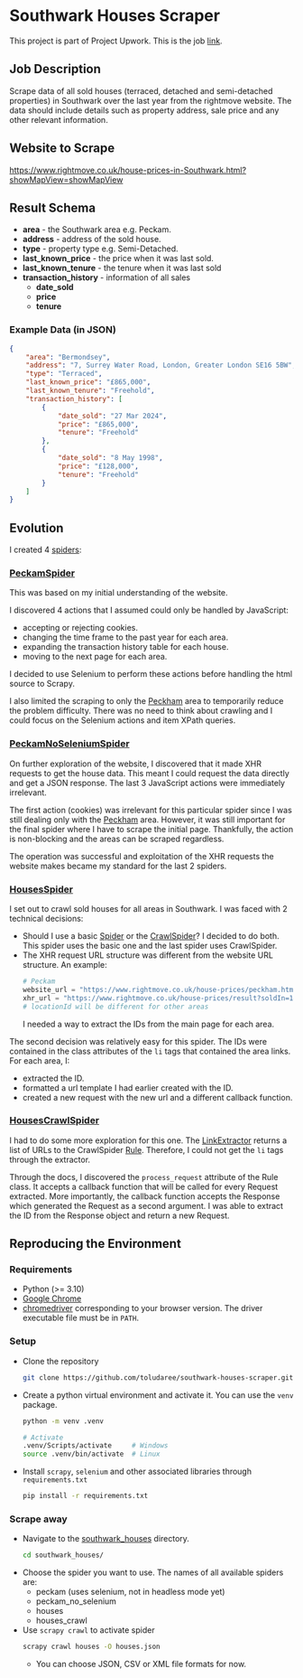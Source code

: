 # Southwark Houses Scraper
This project is part of Project Upwork. This is the job [link](https://www.upwork.com/jobs/~01c861c72b750458ce).

## Job Description
Scrape data of all sold houses (terraced, detached and semi-detached properties) in Southwark over the last year from the rightmove website. The data should include details such as property address, sale price and any other relevant information.

## Website to Scrape
https://www.rightmove.co.uk/house-prices-in-Southwark.html?showMapView=showMapView

## Result Schema
- **area** - the Southwark area e.g. Peckam.
- **address** - address of the sold house.
- **type** - property type e.g. Semi-Detached.
- **last_known_price** - the price when it was last sold.
- **last_known_tenure** - the tenure when it was last sold
- **transaction_history** - information of all sales
    - **date_sold**
    - **price**
    - **tenure**

### Example Data (in JSON)
```json
{
    "area": "Bermondsey",
    "address": "7, Surrey Water Road, London, Greater London SE16 5BW",
    "type": "Terraced",
    "last_known_price": "£865,000",
    "last_known_tenure": "Freehold",
    "transaction_history": [
        {
            "date_sold": "27 Mar 2024",
            "price": "£865,000",
            "tenure": "Freehold"
        },
        {
            "date_sold": "8 May 1998",
            "price": "£128,000",
            "tenure": "Freehold"
        }
    ]
}
```

## Evolution
I created 4 [spiders](https://docs.scrapy.org/en/latest/topics/spiders.html):

### [PeckamSpider](./southwark_houses/southwark_houses/spiders/peckham.py)
This was based on my initial understanding of the website.

I discovered 4 actions that I assumed could only be handled by JavaScript:
- accepting or rejecting cookies.
- changing the time frame to the past year for each area.
- expanding the transaction history table for each house.
- moving to the next page for each area.

I decided to use Selenium to perform these actions before handling the html source to Scrapy.

I also limited the scraping to only the [Peckham](https://www.rightmove.co.uk/house-prices/peckham.html?showMapView=showMapView) area to temporarily reduce the problem difficulty. There was no need to think about crawling and I could focus on the Selenium actions and item XPath queries.

### [PeckamNoSeleniumSpider](./southwark_houses/southwark_houses/spiders/peckam_no_selenium.py)
On further exploration of the website, I discovered that it made XHR requests to get the house data. This meant I could request the data directly and get a JSON response. The last 3 JavaScript actions were immediately irrelevant.

The first action (cookies) was irrelevant for this particular spider since I was still dealing only with the [Peckham](https://www.rightmove.co.uk/house-prices/peckham.html?showMapView=showMapView) area. However, it was still important for the final spider where I have to scrape the initial page. Thankfully, the action is non-blocking and the areas can be scraped regardless.

The operation was successful and exploitation of the XHR requests the website makes became my standard for the last 2 spiders.

### [HousesSpider](./southwark_houses/southwark_houses/spiders/houses.py)
I set out to crawl sold houses for all areas in Southwark. I was faced with 2 technical decisions:
- Should I use a basic [Spider](https://docs.scrapy.org/en/latest/topics/spiders.html#scrapy-spider) or the [CrawlSpider](https://docs.scrapy.org/en/latest/topics/spiders.html#crawlspider)? I decided to do both. This spider uses the basic one and the last spider uses CrawlSpider.
- The XHR request URL structure was different from the website URL structure. An example:
    ```python
    # Peckam
    website_url = "https://www.rightmove.co.uk/house-prices/peckham.html?showMapView=showMapView"
    xhr_url = "https://www.rightmove.co.uk/house-prices/result?soldIn=1&filterName=Sold%20in&locationType=REGION&locationId=85428&page=1"
    # locationId will be different for other areas
    ``` 
    I needed a way to extract the IDs from the main page for each area.

The second decision was relatively easy for this spider. The IDs were contained in the class attributes of the `li` tags that contained the area links. For each area, I:
- extracted the ID.
- formatted a url template I had earlier created with the ID.
- created a new request with the new url and a different callback function.

### [HousesCrawlSpider](./southwark_houses/southwark_houses/spiders/houses_crawl.py)
I had to do some more exploration for this one. The [LinkExtractor](https://docs.scrapy.org/en/latest/topics/link-extractors.html) returns a list of URLs to the CrawlSpider [Rule](https://docs.scrapy.org/en/latest/topics/spiders.html#crawling-rules). Therefore, I could not get the `li` tags through the extractor.

Through the docs, I discovered the `process_request` attribute of the Rule class. It accepts a callback function that will be called for every Request extracted. More importantly, the callback function accepts the Response which generated the Request as a second argument. I was able to extract the ID from the Response object and return a new Request.

## Reproducing the Environment
### Requirements
- Python (>= 3.10)
- [Google Chrome](https://www.google.com/chrome/)
- [chromedriver](https://developer.chrome.com/docs/chromedriver/downloads) corresponding to your browser version. The driver executable file must be in `PATH`.
### Setup
- Clone the repository
    ```bash
    git clone https://github.com/toludaree/southwark-houses-scraper.git
    ```
- Create a python virtual environment and activate it. You can use the `venv` package.
    ```bash
    python -m venv .venv

    # Activate
    .venv/Scripts/activate     # Windows
    source .venv/bin/activate  # Linux
    ```
- Install `scrapy`, `selenium` and other associated libraries through `requirements.txt`
    ```bash
    pip install -r requirements.txt
    ```
### Scrape away
- Navigate to the [southwark_houses](./southwark_houses/) directory.
    ```bash
    cd southwark_houses/
    ```
- Choose the spider you want to use. The names of all available spiders are:
    - peckam (uses selenium, not in headless mode yet)
    - peckam_no_selenium
    - houses
    - houses_crawl
- Use `scrapy crawl` to activate spider
    ```bash
    scrapy crawl houses -O houses.json
    ```
    - You can choose JSON, CSV or XML file formats for now.
